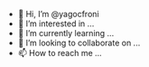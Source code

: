 - 👋 Hi, I’m @yagocfroni
- 👀 I’m interested in ...
- 🌱 I’m currently learning ...
- 💞️ I’m looking to collaborate on ...
- 📫 How to reach me ...

<!---
yagocfroni/yagocfroni is a ✨ special ✨ repository because its `README.md` (this file) appears on your GitHub profile.
You can click the Preview link to take a look at your changes.
--->
